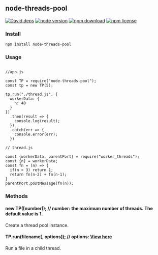 ## node-threads-pool
[![David deps][david-image]][david-url]
[![node version][node-image]][node-url]
[![npm download][download-image]][download-url]
[![npm license][license-image]][download-url]

[david-image]: https://img.shields.io/david/pengxigua/node-threads-pool.svg?style=flat-square
[david-url]: https://david-dm.org/pengxigua/node-threads-pool
[node-image]: https://img.shields.io/badge/node.js-%3E=_12-green.svg?style=flat-square
[node-url]: http://nodejs.org/download/
[download-image]: https://img.shields.io/npm/dm/node-threads-pool.svg?style=flat-square
[download-url]: https://npmjs.org/package/node-threads-pool
[license-image]: https://img.shields.io/npm/l/node-threads-pool.svg

### Install
```
npm install node-threads-pool
```

### Usage
```

//app.js

const TP = require("node-threads-pool");
const tp = new TP(5);

tp.run("./thread.js", {
  workerData: {
    n: 40
  }
})
  .then(result => {
    console.log(result);
  })
  .catch(err => {
    console.error(err);
  })
```

```
// thread.js

const {workerData, parentPort} = require("worker_threads");
const {n} = workerData;
const fn = (n) => {
  if(n < 3) return 1;
  return fn(n-2) + fn(n-1);
}
parentPort.postMessage(fn(n));

```

### Methods

#### new TP([number]); // number: the maximum number of threads. The default value is 1.
Create a thread pool instance.


#### TP.run(filename[, options]); // options: [View here](https://nodejs.org/dist/latest-v12.x/docs/api/worker_threads.html#worker_threads_new_worker_filename_options)

Run a file in a child thread.